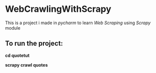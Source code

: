 # WebCrawlingWithScrapy

This is a project i made in *pycharm* to learn *Web Scraping* using *Scrapy* module

## To run the project:

**cd quotetut**

**scrapy crawl quotes**
